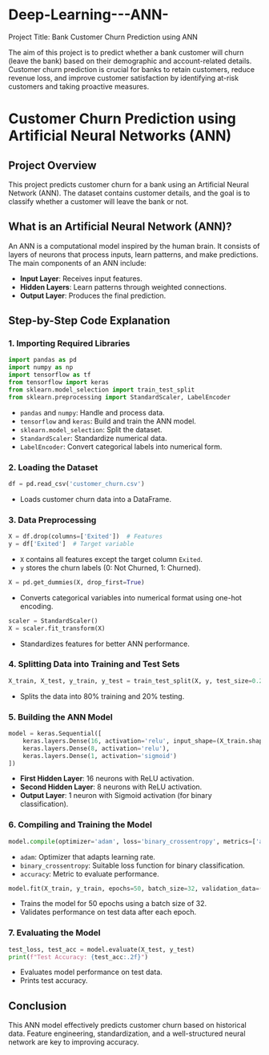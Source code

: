 # Deep-Learning---ANN-
Project Title: Bank Customer Churn Prediction using ANN

The aim of this project is to predict whether a bank customer will churn (leave the bank) based on their demographic and account-related details. Customer churn prediction is crucial for banks to retain customers, reduce revenue loss, and improve customer satisfaction by identifying at-risk customers and taking proactive measures.

# Customer Churn Prediction using Artificial Neural Networks (ANN)

## Project Overview

This project predicts customer churn for a bank using an Artificial Neural Network (ANN). The dataset contains customer details, and the goal is to classify whether a customer will leave the bank or not.

## What is an Artificial Neural Network (ANN)?

An ANN is a computational model inspired by the human brain. It consists of layers of neurons that process inputs, learn patterns, and make predictions. The main components of an ANN include:

- **Input Layer**: Receives input features.
- **Hidden Layers**: Learn patterns through weighted connections.
- **Output Layer**: Produces the final prediction.

## Step-by-Step Code Explanation

### 1. Importing Required Libraries

```python
import pandas as pd
import numpy as np
import tensorflow as tf
from tensorflow import keras
from sklearn.model_selection import train_test_split
from sklearn.preprocessing import StandardScaler, LabelEncoder
```

- `pandas` and `numpy`: Handle and process data.
- `tensorflow` and `keras`: Build and train the ANN model.
- `sklearn.model_selection`: Split the dataset.
- `StandardScaler`: Standardize numerical data.
- `LabelEncoder`: Convert categorical labels into numerical form.

### 2. Loading the Dataset

```python
df = pd.read_csv('customer_churn.csv')
```

- Loads customer churn data into a DataFrame.

### 3. Data Preprocessing

```python
X = df.drop(columns=['Exited'])  # Features
y = df['Exited']  # Target variable
```

- `X` contains all features except the target column `Exited`.
- `y` stores the churn labels (0: Not Churned, 1: Churned).

```python
X = pd.get_dummies(X, drop_first=True)
```

- Converts categorical variables into numerical format using one-hot encoding.

```python
scaler = StandardScaler()
X = scaler.fit_transform(X)
```

- Standardizes features for better ANN performance.

### 4. Splitting Data into Training and Test Sets

```python
X_train, X_test, y_train, y_test = train_test_split(X, y, test_size=0.2, random_state=42)
```

- Splits the data into 80% training and 20% testing.

### 5. Building the ANN Model

```python
model = keras.Sequential([
    keras.layers.Dense(16, activation='relu', input_shape=(X_train.shape[1],)),
    keras.layers.Dense(8, activation='relu'),
    keras.layers.Dense(1, activation='sigmoid')
])
```

- **First Hidden Layer**: 16 neurons with ReLU activation.
- **Second Hidden Layer**: 8 neurons with ReLU activation.
- **Output Layer**: 1 neuron with Sigmoid activation (for binary classification).

### 6. Compiling and Training the Model

```python
model.compile(optimizer='adam', loss='binary_crossentropy', metrics=['accuracy'])
```

- `adam`: Optimizer that adapts learning rate.
- `binary_crossentropy`: Suitable loss function for binary classification.
- `accuracy`: Metric to evaluate performance.

```python
model.fit(X_train, y_train, epochs=50, batch_size=32, validation_data=(X_test, y_test))
```

- Trains the model for 50 epochs using a batch size of 32.
- Validates performance on test data after each epoch.

### 7. Evaluating the Model

```python
test_loss, test_acc = model.evaluate(X_test, y_test)
print(f"Test Accuracy: {test_acc:.2f}")
```

- Evaluates model performance on test data.
- Prints test accuracy.

## Conclusion

This ANN model effectively predicts customer churn based on historical data. Feature engineering, standardization, and a well-structured neural network are key to improving accuracy.




